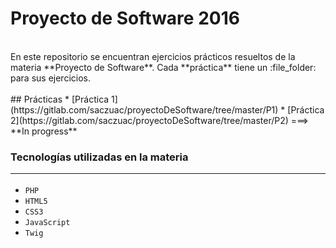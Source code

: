 # Proyecto de Software 2016
<br>
En este repositorio se encuentran ejercicios prácticos resueltos de la materia **Proyecto de Software**.
Cada **práctica** tiene un :file_folder: para sus ejercicios.
<br><br>
## Prácticas 
* [Práctica 1](https://gitlab.com/saczuac/proyectoDeSoftware/tree/master/P1)
* [Práctica 2](https://gitlab.com/saczuac/proyectoDeSoftware/tree/master/P2) ===> **In progress**
<br>

### Tecnologías utilizadas en la materia <hr>

+ `PHP`
+ `HTML5`
+ `CSS3`
+ `JavaScript`
+ `Twig`

